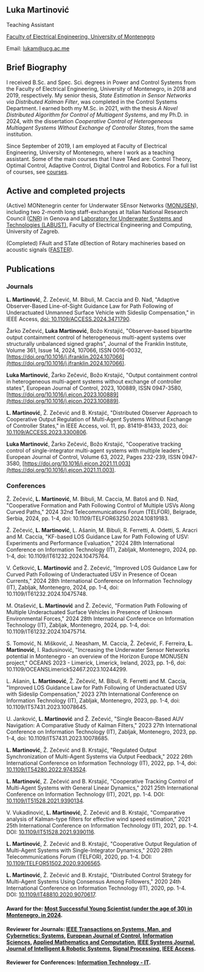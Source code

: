 ## Luka Martinović

Teaching Assistant

[Faculty of Electrical Engineering, University of Montenegro](https://www.ucg.ac.me/etf)

Email: [lukam@ucg.ac.me](lukam@ucg.ac.me)

## Brief Biography
I received B.Sc. and Spec. Sci. degrees in Power and Control Systems from the Faculty of Electrical Engineering, University of Montenegro, in 2018 and 2019, respectively. My senior thesis, *State Estimation in Sensor Networks via Distributed Kalman Filter*, was completed in the Control Systems Department. I earned both my M.Sc. in 2021, with the thesis *A Novel Distributed Algorithm for Control of Multiagent Systems*, and my Ph.D. in 2024, with the dissertation *Cooperative Control of Heterogeneous Multiagent Systems Without Exchange of Controller States*, from the same institution.

Since September of 2019, I am employed at Faculty of Electrical Engineering, University of Montenegro, where I work as a teaching assistant. Some of the main courses that I have TAed are: Control Theory, Optimal Control, Adaptive Control, Digital Control and Robotics. For a full list of courses, see [courses](https://www.ucg.ac.me/radnik/900931-luka-martinovic).

## Active and completed projects
(Active) MONtenegrin center for Underwater SEnsor Networks ([MONUSEN](http://monusen.ucg.ac.me/)), including two 2-month long staff-exchanges at Italian National Research Council ([CNR](http://www.inm.cnr.it/)) in Genova and [Laboratory for Underwater Systems and Technologies (LABUST)](https://labust.fer.hr/), Faculty of Electrical Engineering and Computing, University of Zagreb.

(Completed) FAult and STate dEtection of Rotary machineries based on acoustic signals ([FASTER](http://www.faster.ucg.ac.me)). 

## Publications

### Journals

**L. Martinović**, Ž. Zečević, M. Bibuli, M. Caccia and Đ. Nađ, "Adaptive Observer-Based Line-of-Sight Guidance Law for Path Following of Underactuated Unmanned Surface Vehicle with Sideslip Compensation," in IEEE Access, [doi: 10.1109/ACCESS.2024.3471790](https://ieeexplore.ieee.org/document/10701520).

Žarko Zečević, **Luka Martinović**, Božo Krstajić, "Observer-based bipartite output containment control of heterogeneous multi-agent systems over structurally unbalanced signed graphs", Journal of the Franklin Institute, Volume 361, Issue 14, 2024, 107066, ISSN 0016-0032, [https://doi.org/10.1016/j.jfranklin.2024.107066](https://doi.org/10.1016/j.jfranklin.2024.107066).

**Luka Martinović**, Žarko Zečević, Božo Krstajić, "Output containment control in heterogeneous multi-agent systems without exchange of controller states", European Journal of Control, 2023, 100889, ISSN 0947-3580, [https://doi.org/10.1016/j.ejcon.2023.100889](https://doi.org/10.1016/j.ejcon.2023.100889).

**L. Martinović**, Ž. Zečević and B. Krstajić, "Distributed Observer Approach to Cooperative Output Regulation of Multi-Agent Systems Without Exchange of Controller States," in IEEE Access, vol. 11, pp. 81419-81433, 2023, doi: [10.1109/ACCESS.2023.3300806](https://doi.org/10.1109/ACCESS.2023.3300806).

**Luka Martinović**, Žarko Zečević, Božo Krstajić, "Cooperative tracking control of single-integrator multi-agent systems with multiple leaders", European Journal of Control, Volume 63, 2022, Pages 232-239, ISSN 0947-3580, [https://doi.org/10.1016/j.ejcon.2021.11.003](https://doi.org/10.1016/j.ejcon.2021.11.003).

### Conferences
Ž. Zečević, **L. Martinović**, M. Bibuli, M. Caccia, M. Batoš and Đ. Nađ, "Cooperative Formation and Path Following Control of Multiple USVs Along Curved Paths," 2024 32nd Telecommunications Forum (TELFOR), Belgrade, Serbia, 2024, pp. 1-4, doi: 10.1109/TELFOR63250.2024.10819183.

Ž. Zečević, **L. Martinović**, L. Ašanin, M. Bibuli, R. Ferretti, A. Odetti, S. Aracri and M. Caccia, "KF-based LOS Guidance Law for Path Following of USV: Experiments and Performance Evaluation," 2024 28th International Conference on Information Technology (IT), Zabljak, Montenegro, 2024, pp. 1-4, doi: 10.1109/IT61232.2024.10475764.

V. Ćetković, **L. Martinović** and Ž. Zečević, "Improved LOS Guidance Law for Curved Path Following of Underactuated USV in Presence of Ocean Currents," 2024 28th International Conference on Information Technology (IT), Zabljak, Montenegro, 2024, pp. 1-4, doi: 10.1109/IT61232.2024.10475748.

M. Otašević, **L. Martinović** and Ž. Zečević, "Formation Path Following of Multiple Underactuated Surface Vehicles in Presence of Unknown Environmental Forces," 2024 28th International Conference on Information Technology (IT), Zabljak, Montenegro, 2024, pp. 1-4, doi: 10.1109/IT61232.2024.10475714.

S. Tomović, N. Mišković, J. Neasham, M. Caccia, Ž. Zečević, F. Ferreira, **L. Martinović**, I. Radusinović, "Increasing the Underwater Sensor Networks potential in Montenegro - an overview of the Horizon Europe MONUSEN project," OCEANS 2023 - Limerick, Limerick, Ireland, 2023, pp. 1-6, doi: 10.1109/OCEANSLimerick52467.2023.10244299.

L. Ašanin, **L. Martinović**, Ž. Zečević, M. Bibuli, R. Ferretti and M. Caccia, "Improved LOS Guidance Law for Path Following of Underactuated USV with Sideslip Compensation," 2023 27th International Conference on Information Technology (IT), Zabljak, Montenegro, 2023, pp. 1-4, doi: 10.1109/IT57431.2023.10078645.

U. Janković, **L. Martinović** and Ž. Zečević, "Single Beacon-Based AUV Navigation: A Comparative Study of Kalman Filters," 2023 27th International Conference on Information Technology (IT), Zabljak, Montenegro, 2023, pp. 1-4, doi: 10.1109/IT57431.2023.10078685.

**L. Martinović**, Ž. Zečević and B. Krstajić, "Regulated Output Synchronization of Multi-Agent Systems via Output Feedback," 2022 26th International Conference on Information Technology (IT), 2022, pp. 1-4, doi: [10.1109/IT54280.2022.9743524](https://ieeexplore.ieee.org/document/9743524).

**L. Martinović**, Z. Zečević and B. Krstajić, "Cooperative Tracking Control of Multi-Agent Systems with General Linear Dynamics," 2021 25th International Conference on Information Technology (IT), 2021, pp. 1-4. DOI: [10.1109/IT51528.2021.9390134](https://ieeexplore.ieee.org/abstract/document/9390134).

V. Vukadinović, **L. Martinović**, Ž. Zečević and B. Krstajić, "Comparative analysis of Kalman-type filters for effective wind speed estimation," 2021 25th International Conference on Information Technology (IT), 2021, pp. 1-4. DOI: [10.1109/IT51528.2021.9390116](https://ieeexplore.ieee.org/abstract/document/9390116).

**L. Martinović**, Ž. Zečević and B. Krstajić, "Cooperative Output Regulation of Multi-Agent Systems with Single-Integrator Dynamics," 2020 28th Telecommunications Forum (TELFOR), 2020, pp. 1-4. DOI: [10.1109/TELFOR51502.2020.9306565](https://ieeexplore.ieee.org/abstract/document/9306565).

**L. Martinović**, Ž. Zečević and B. Krstajić, "Distributed Control Strategy for Multi-Agent Systems Using Consensus Among Followers," 2020 24th International Conference on Information Technology (IT), 2020, pp. 1-4. DOI: [10.1109/IT48810.2020.9070617](https://ieeexplore.ieee.org/abstract/document/9306565).

#### Award for the: [Most Successful Young Scientist (under the age of 30) in Montenegro, in 2024](https://www.ucg.ac.me/objava/blog/1267/objava/193510-dr-luka-martinovic-awarded-as-most-successful-young-scientist-for-2024).

#### Reviewer for Journals: [IEEE Transactions on Systems, Man, and Cybernetics: Systems](https://ieeexplore.ieee.org/xpl/RecentIssue.jsp?punumber=6221021), [European Journal of Control](https://www.sciencedirect.com/journal/european-journal-of-control), [Information Sciences](https://www.sciencedirect.com/journal/information-sciences), [Applied Mathematics and Computation](https://www.journals.elsevier.com/applied-mathematics-and-computation), [IEEE Systems Journal](https://ieeexplore.ieee.org/xpl/RecentIssue.jsp?punumber=4267003), [Journal of Intelligent & Robotic Systems](https://www.springer.com/journal/10846/), [Signal Processing](https://www.sciencedirect.com/journal/signal-processing), [IEEE Access](https://ieeeaccess.ieee.org/).
#### Reviewer for Conferences: [Information Technology - IT](http://www.it.ac.me/eng/).
